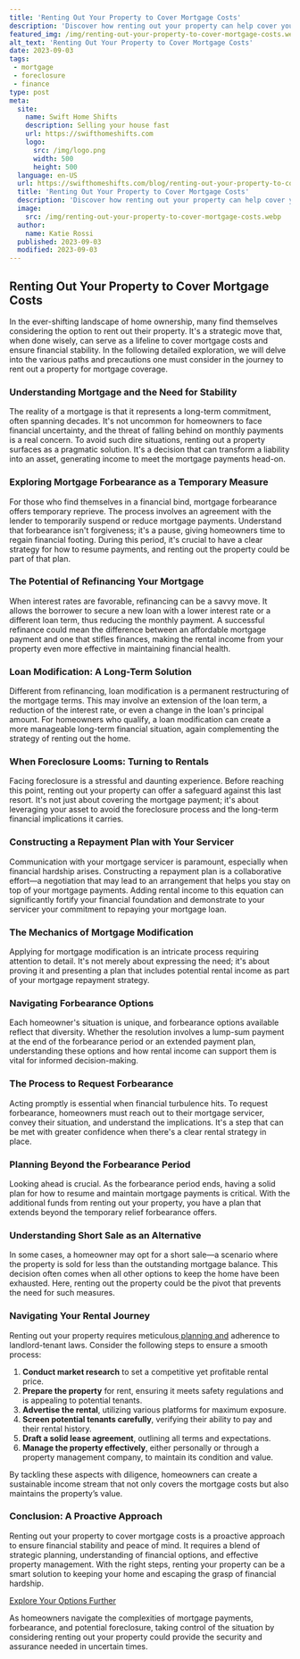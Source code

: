 ```yaml
---
title: 'Renting Out Your Property to Cover Mortgage Costs'
description: 'Discover how renting out your property can help cover your mortgage costs. Learn strategies to maximize your rental income and satisfy your curious mind.'
featured_img: /img/renting-out-your-property-to-cover-mortgage-costs.webp
alt_text: 'Renting Out Your Property to Cover Mortgage Costs'
date: 2023-09-03
tags:
 - mortgage
 - foreclosure
 - finance
type: post
meta:
  site:
    name: Swift Home Shifts
    description: Selling your house fast
    url: https://swifthomeshifts.com
    logo:
      src: /img/logo.png
      width: 500
      height: 500
  language: en-US
  url: https://swifthomeshifts.com/blog/renting-out-your-property-to-cover-mortgage-costs
  title: 'Renting Out Your Property to Cover Mortgage Costs'
  description: 'Discover how renting out your property can help cover your mortgage costs. Learn strategies to maximize your rental income and satisfy your curious mind.'
  image:
    src: /img/renting-out-your-property-to-cover-mortgage-costs.webp
  author:
    name: Katie Rossi
  published: 2023-09-03
  modified: 2023-09-03
---
```



## Renting Out Your Property to Cover Mortgage Costs

In the ever-shifting landscape of home ownership, many find themselves considering the option to rent out their property. It's a strategic move that, when done wisely, can serve as a lifeline to cover mortgage costs and ensure financial stability. In the following detailed exploration, we will delve into the various paths and precautions one must consider in the journey to rent out a property for mortgage coverage.

### Understanding Mortgage and the Need for Stability

The reality of a mortgage is that it represents a long-term commitment, often spanning decades. It's not uncommon for homeowners to face financial uncertainty, and the threat of falling behind on monthly payments is a real concern. To avoid such dire situations, renting out a property surfaces as a pragmatic solution. It's a decision that can transform a liability into an asset, generating income to meet the mortgage payments head-on.

### Exploring Mortgage Forbearance as a Temporary Measure

For those who find themselves in a financial bind, mortgage forbearance offers temporary reprieve. The process involves an agreement with the lender to temporarily suspend or reduce mortgage payments. Understand that forbearance isn't forgiveness; it's a pause, giving homeowners time to regain financial footing. During this period, it's crucial to have a clear strategy for how to resume payments, and renting out the property could be part of that plan.

### The Potential of Refinancing Your Mortgage

When interest rates are favorable, refinancing can be a savvy move. It allows the borrower to secure a new loan with a lower interest rate or a different loan term, thus reducing the monthly payment. A successful refinance could mean the difference between an affordable mortgage payment and one that stifles finances, making the rental income from your property even more effective in maintaining financial health.

### Loan Modification: A Long-Term Solution

Different from refinancing, loan modification is a permanent restructuring of the mortgage terms. This may involve an extension of the loan term, a reduction of the interest rate, or even a change in the loan's principal amount. For homeowners who qualify, a loan modification can create a more manageable long-term financial situation, again complementing the strategy of renting out the home.

### When Foreclosure Looms: Turning to Rentals

Facing foreclosure is a stressful and daunting experience. Before reaching this point, renting out your property can offer a safeguard against this last resort. It's not just about covering the mortgage payment; it's about leveraging your asset to avoid the foreclosure process and the long-term financial implications it carries.

### Constructing a Repayment Plan with Your Servicer

Communication with your mortgage servicer is paramount, especially when financial hardship arises. Constructing a repayment plan is a collaborative effort—a negotiation that may lead to an arrangement that helps you stay on top of your mortgage payments. Adding rental income to this equation can significantly fortify your financial foundation and demonstrate to your servicer your commitment to repaying your mortgage loan.

### The Mechanics of Mortgage Modification

Applying for mortgage modification is an intricate process requiring attention to detail. It's not merely about expressing the need; it's about proving it and presenting a plan that includes potential rental income as part of your mortgage repayment strategy.

### Navigating Forbearance Options

Each homeowner's situation is unique, and forbearance options available reflect that diversity. Whether the resolution involves a lump-sum payment at the end of the forbearance period or an extended payment plan, understanding these options and how rental income can support them is vital for informed decision-making.

### The Process to Request Forbearance

Acting promptly is essential when financial turbulence hits. To request forbearance, homeowners must reach out to their mortgage servicer, convey their situation, and understand the implications. It's a step that can be met with greater confidence when there's a clear rental strategy in place.

### Planning Beyond the Forbearance Period

Looking ahead is crucial. As the forbearance period ends, having a solid plan for how to resume and maintain mortgage payments is critical. With the additional funds from renting out your property, you have a plan that extends beyond the temporary relief forbearance offers.

### Understanding Short Sale as an Alternative

In some cases, a homeowner may opt for a short sale—a scenario where the property is sold for less than the outstanding mortgage balance. This decision often comes when all other options to keep the home have been exhausted. Here, renting out the property could be the pivot that prevents the need for such measures.

### Navigating Your Rental Journey

Renting out your property requires meticulous[  planning   and](https://swifthomeshifts.com/blog/avoiding-scams-during-mortgage-payment-difficulties) adherence to landlord-tenant laws. Consider the following steps to ensure a smooth process:

1. **Conduct market research** to set a competitive yet profitable rental price.
2. **Prepare the property** for rent, ensuring it meets safety regulations and is appealing to potential tenants.
3. **Advertise the rental**, utilizing various platforms for maximum exposure.
4. **Screen potential tenants carefully**, verifying their ability to pay and their rental history.
5. **Draft a solid lease agreement**, outlining all terms and expectations.
6. **Manage the property effectively**, either personally or through a property management company, to maintain its condition and value.

By tackling these aspects with diligence, homeowners can create a sustainable income stream that not only covers the mortgage costs but also maintains the property’s value.

### Conclusion: A Proactive Approach

Renting out your property to cover mortgage costs is a proactive approach to ensure financial stability and peace of mind. It requires a blend of strategic planning, understanding of financial options, and effective property management. With the right steps, renting your property can be a smart solution to keeping your home and escaping the grasp of financial hardship.

[Explore Your Options Further](https://www.wearehomebuyers.com/)

As homeowners navigate the complexities of mortgage payments, forbearance, and potential foreclosure, taking control of the situation by considering renting out your property could provide the security and assurance needed in uncertain times.